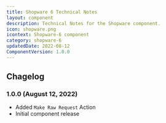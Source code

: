 ```yaml
---
title: Shopware 6 Technical Notes
layout: component
description: Technical Notes for the Shopware component.
icon: shopware.png
icontext: Shopware-6 component
category: shopware-6
updatedDate: 2022-08-12
ComponentVersion: 1.0.0
---
```


## Chagelog

### 1.0.0 (August 12, 2022)

* Added `Make Raw Request` Action
* Initial component release
